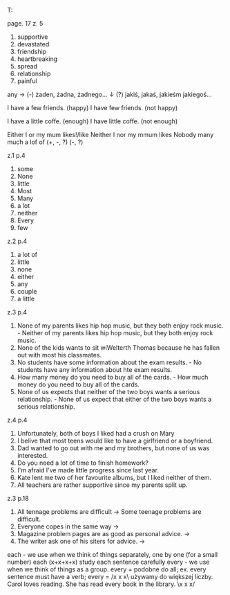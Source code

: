 T:

page. 17
z. 5
1. supportive
2. devastated
3. friendship
4. heartbreaking
5. spread
6. relationship
7. painful

any → (-) żaden, żadna, żadnego...
 ↓
(?)
jakiś, jakaś, jakieśm jakiegoś...

I have a few friends. (happy)
I have few friends. (not happy)

I have a little coffe. (enough)
I have little coffe. (not enough)

Either I or my mum likes!/like
Neither I nor my mmum likes
	Nobody
many		much
a lof of
(+, -, ?)	(-, ?)

z.1 p.4
1. some
2. None
3. little
4. Most
5. Many
6. a lot
7. neither
8. Every
9. few

z.2 p.4
1. a lot of
2. little
3. none
4. either
5. any
6. couple
7. a little

z.3 p.4
1. None of my parents likes hip hop music, but they both enjoy rock music. - Neither of my parents likes hip hop music, but they both enjoy rock music.
2. None of the kids wants to sit wiWelterth Thomas because he has fallen out with most his classmates.
3. No students have some information about the exam results. - No students have any information about hte exam results.
4. How many money do you need to buy all of the cards. - How much money do you need to buy all of the cards.
5. None of us expects that neither of the two boys wants a serious relationship. - None of us expect that either of the two boys wants a serious relationship.

z.4 p.4
1. Unfortunately, both of boys I liked had a crush on Mary
2. I belive that most teens would like to have a girlfriend or a boyfriend.
3. Dad wanted to go out with me and my brothers, but none of us was interested.
4. Do you need a lot of time to finish homework?
5. I'm afraid I've made little progress since last year.
6. Kate lent me two of her favourite albums, but I liked neither of them.
7. All teachers are rather supportive since my parents split up.

z.3 p.18
1. All tennage problems are difficult → Some teenage problems are difficult.
2. Everyone copes in the same way →
3. Magazine problem pages are as good as personal advice. →
4. The writer ask one of his siters for advice. →

each - we use when we think of things separately, one by one (for a small number) each (x+x+x+x) study each sentence carefully
every -  we use when we think of things as a group. every = podobne do all; ex. every sentence must have a verb; every = /x x x\ używamy do większej liczby. Carol loves reading. She has read every book in the library.
														         \x x x/
